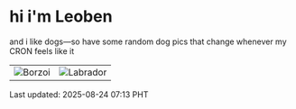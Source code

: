 # hi i'm Leoben

and i like dogs—so have some random dog pics that change whenever my CRON feels like it

|  |  |
|--------|----------|
| ![Borzoi](https://random-dog-vercel.vercel.app/api/random-borzoi?v=1755990814) | ![Labrador](https://random-dog-vercel.vercel.app/api/random-labrador?v=1755990814) |

Last updated: 2025-08-24 07:13 PHT
